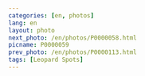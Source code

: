 ```yaml
---
categories: [en, photos]
lang: en
layout: photo
next_photo: /en/photos/P0000058.html
picname: P0000059
prev_photo: /en/photos/P0000113.html
tags: [Leopard Spots]
---
```

